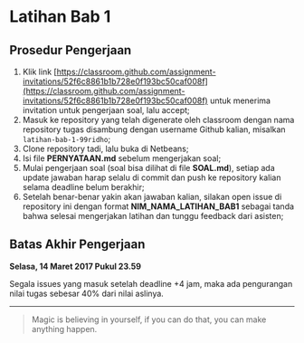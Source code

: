 # Latihan Bab 1

## Prosedur Pengerjaan

1. Klik link [https://classroom.github.com/assignment-invitations/52f6c8861b1b728e0f193bc50caf008f](https://classroom.github.com/assignment-invitations/52f6c8861b1b728e0f193bc50caf008f) untuk menerima invitation untuk pengerjaan soal, lalu accept;
2. Masuk ke repository yang telah digenerate oleh classroom dengan nama repository tugas disambung dengan username Github kalian, misalkan `latihan-bab-1-99ridho`;
3. Clone repository tadi, lalu buka di Netbeans;
4. Isi file **PERNYATAAN.md** sebelum mengerjakan soal;
5. Mulai pengerjaan soal (soal bisa dilihat di file **SOAL.md**), setiap ada update jawaban harap selalu di commit dan push ke repository kalian selama deadline belum berakhir;
6. Setelah benar-benar yakin akan jawaban kalian, silakan open issue di repository ini dengan format **NIM_NAMA_LATIHAN_BAB1** sebagai tanda bahwa selesai mengerjakan latihan dan tunggu feedback dari asisten;

## Batas Akhir Pengerjaan

**Selasa, 14 Maret 2017 Pukul 23.59**

Segala issues yang masuk setelah deadline +4 jam, maka ada pengurangan nilai tugas sebesar 40% dari nilai aslinya. 

---

> Magic is believing in yourself, if you can do that, you can make anything happen.
